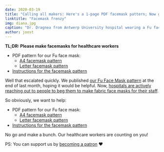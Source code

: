 ```yaml
---
date: 2020-03-19
title: "Calling all makers: Here's a 1-page PDF facemask pattern; Now go make some and help beat this thing"
linktitle: "Facemask frenzy"
img: diana.jpg
caption: "Dr. Dragnea from Antwerp University hospital wearing a Fu facemask"
author: joost
---
```


<Note>

**TL;DR: Please make facemasks for healthcare workers**


 - PDF pattern for our Fu face mask:
   - [A4 facemask pattern](/fu-facemask-freesewing.org.a4.pdf)
   - [Letter facemask pattern](/fu-facemask-freesewing.org.letter.pdf)
 - [Instructions for the facemask pattern](/docs/patterns/fu/instructions/)

</Note>

<YouTube id='VcQ69_ANsRA' />

Well that escalated quickly. 
We published [our Fu Face Mask pattern](/designs/fu/) at the end of last month, hoping it would be helpful. 
Now, [hospitals are actively reaching out to people to beg them to make fabric face masks for their staff](https://www.uza.be/mondmaskers).

So obviously, we want to help:

 - PDF pattern for our Fu face mask:
   - [A4 facemask pattern](/fu-facemask-freesewing.org.a4.pdf)
   - [Letter facemask pattern](/fu-facemask-freesewing.org.letter.pdf)
 - [Instructions for the facemask pattern](/docs/patterns/fu/instructions/)

No go and make a bunch. Our healthcare workers are counting on you!

<Note>

PS: You can support us by [becoming a patron](/patrons/join/) ❤️
</Note>
